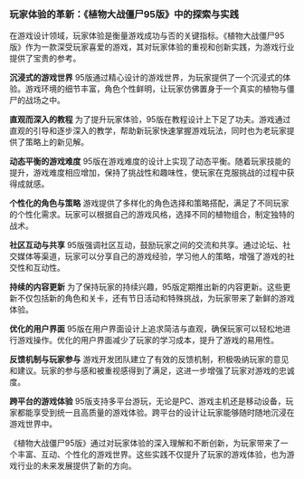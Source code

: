 ### 玩家体验的革新：《植物大战僵尸95版》中的探索与实践

在游戏设计领域，玩家体验是衡量游戏成功与否的关键指标。《植物大战僵尸95版》作为一款深受玩家喜爱的游戏，其对玩家体验的重视和创新实践，为游戏行业提供了宝贵的参考。

**沉浸式的游戏世界**
95版通过精心设计的游戏世界，为玩家提供了一个沉浸式的体验。游戏环境的细节丰富，角色个性鲜明，让玩家仿佛置身于一个真实的植物与僵尸的战场之中。

**直观而深入的教程**
为了提升玩家体验，95版在教程设计上下足了功夫。游戏通过直观的引导和逐步深入的教学，帮助新玩家快速掌握游戏玩法，同时也为老玩家提供了策略上的新见解。

**动态平衡的游戏难度**
95版在游戏难度的设计上实现了动态平衡。随着玩家技能的提升，游戏难度相应增加，保持了挑战性和趣味性，使玩家在克服挑战的过程中获得成就感。

**个性化的角色与策略**
游戏提供了多样化的角色选择和策略搭配，满足了不同玩家的个性化需求。玩家可以根据自己的游戏风格，选择不同的植物组合，制定独特的战术。

**社区互动与共享**
95版强调社区互动，鼓励玩家之间的交流和共享。通过论坛、社交媒体等渠道，玩家可以分享自己的游戏经验，学习他人的策略，增强了游戏的社交性和互动性。

**持续的内容更新**
为了保持玩家的持续兴趣，95版定期推出新的内容更新。这些更新不仅包括新的角色和关卡，还有节日活动和特殊挑战，为玩家带来了新鲜的游戏体验。

**优化的用户界面**
95版在用户界面设计上追求简洁与直观，确保玩家可以轻松地进行游戏操作。优化的用户界面减少了玩家的学习成本，提升了游戏的易用性。

**反馈机制与玩家参与**
游戏开发团队建立了有效的反馈机制，积极吸纳玩家的意见和建议。玩家的参与感和被重视感得到了满足，这进一步增强了玩家对游戏的忠诚度。

**跨平台的游戏体验**
95版支持多平台游玩，无论是PC、游戏主机还是移动设备，玩家都能享受到统一且高质量的游戏体验。跨平台的设计让玩家能够随时随地沉浸在游戏世界中。

《植物大战僵尸95版》通过对玩家体验的深入理解和不断创新，为玩家带来了一个丰富、互动、个性化的游戏世界。这些实践不仅提升了玩家的游戏体验，也为游戏行业的未来发展提供了新的方向。